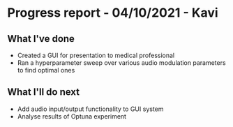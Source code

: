 # Progress report - 04/10/2021 - Kavi

## What I've done

- Created a GUI for presentation to medical professional
- Ran a hyperparameter sweep over various audio modulation parameters to find optimal ones

## What I'll do next

- Add audio input/output functionality to GUI system
- Analyse results of Optuna experiment